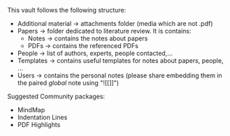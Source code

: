 This vault follows the following structure:
- Additional material -> attachments folder (media which are not .pdf)
- Papers -> folder dedicated to literature review. It is contains:
	- Notes -> contains the notes about papers
	- PDFs -> contains the referenced PDFs
- People -> list of authors, experts, people contacted,...
- Templates -> contains useful templates for notes about papers, people, ...
- Users -> contains the personal notes (please share embedding them in the paired *global* note using "![[]]")

Suggested Community packages:
- MindMap
- Indentation Lines
- PDF Highlights  
